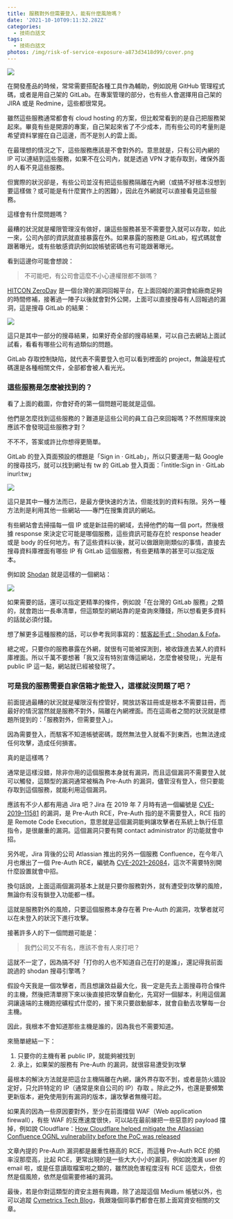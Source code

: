 ```yaml
---
title: 服務對外但需要登入，能有什麼風險嗎？
date: '2021-10-10T09:11:32.282Z'
categories:
  - 技術白話文
tags:
  - 技術白話文
photos: /img/risk-of-service-exposure-a873d3418d99/cover.png
---
```


![](/img/risk-of-service-exposure-a873d3418d99/0__9JN71UTxZ6xMbGB7.jpg)

在開發產品的時候，常常需要搭配各種工具作為輔助，例如說用 GitHub 管理程式碼，或者是用自己架的 GitLab。在專案管理的部分，也有些人會選擇用自己架的 JIRA 或是 Redmine，這些都很常見。

雖然這些服務通常都會有 cloud hosting 的方案，但比較常看到的是自己把服務架起來。畢竟有些是開源的專案，自己架起來省了不少成本，而有些公司的考量則是希望資料掌握在自己這邊，而不是別人的雲上面。

在最理想的情況之下，這些服務應該是不會對外的。意思就是，只有公司內網的 IP 可以連結到這些服務，如果不在公司內，就是透過 VPN 才能存取到，確保外面的人看不見這些服務。

但實際的狀況卻是，有些公司並沒有把這些服務隔離在內網（或搞不好根本沒想到要這樣做？或可能是有什麼實作上的困難），因此在外網就可以直接看見這些服務。

這樣會有什麼問題嗎？

最糟的狀況就是權限管理沒有做好，讓這些服務甚至不需要登入就可以存取，如此一來，公司內部的資訊就直接暴露在外。如果暴露的服務是 GitLab，程式碼就會跟著曝光，或有些敏感資訊例如說帳號密碼也有可能跟著曝光。

看到這邊你可能會想說：

> 不可能吧，有公司會這麼不小心連權限都不鎖嗎？

[HITCON ZeroDay](https://zeroday.hitcon.org/) 是一個台灣的漏洞回報平台，在上面回報的漏洞會給廠商足夠的時間修補，接著過一陣子以後就會對外公開，上面可以直接搜尋有人回報過的漏洞，這是搜尋 GitLab 的結果：

![](/img/risk-of-service-exposure-a873d3418d99/1__zFAXT1hVhaA8Z5M__tEVX__A.png)

這只是其中一部分的搜尋結果，如果好奇全部的搜尋結果，可以自己去網站上面試試看，看看有哪些公司有過類似的問題。

GitLab 存取控制缺陷，就代表不需要登入也可以看到裡面的 project，無論是程式碼還是各種相關文件，全部都會被人看光光。

### 這些服務是怎麼被找到的？

看了上面的截圖，你會好奇的第一個問題可能就是這個。

他們是怎麼找到這些服務的？難道是這些公司的員工自己來回報嗎？不然照理來說應該不會發現這些服務才對？

不不不，答案或許比你想得更簡單。

GitLab 的登入頁面預設的標題是「Sign in · GitLab」，所以只要運用一點 Google 的搜尋技巧，就可以找到網址有 tw 的 GitLab 登入頁面：「intitle:Sign in · GitLab inurl:tw」

![](/img/risk-of-service-exposure-a873d3418d99/1____5JHIE3yMUPTeac6p6fnvg.png)

這只是其中一種方法而已，是最方便快速的方法，但能找到的資料有限。另外一種方法則是利用其他一些網站——專門在搜集資訊的網站。

有些網站會去掃描每一個 IP 或是新註冊的網域，去掃他們的每一個 port，然後根據 response 來決定它可能是哪個服務，這些資訊可能存在於 response header 或是 body 的任何地方。有了這些資料以後，就可以做跟剛剛類似的事情，直接去搜尋資料庫裡面有哪些 IP 有 GitLab 這個服務，有些更精準的甚至可以指定版本。

例如說 [Shodan](https://www.shodan.io/) 就是這樣的一個網站：

![](/img/risk-of-service-exposure-a873d3418d99/1__aEe8Rv0y5b4P097dxk8fLQ.png)

如果需要的話，還可以指定更精準的條件，例如說「在台灣的 GitLab 服務」之類的，就會跑出一長串清單，但這類型的網站靠的是查詢來賺錢，所以想看更多資料的話就必須付錢。

想了解更多這種服務的話，可以參考我同事寫的：[駭客起手式 : Shodan & Fofa](https://tech-blog.cymetrics.io/posts/nick/shodan-fofa/)。

總之呢，只要你的服務暴露在外網，就很有可能被探測到，被收錄進去某人的資料庫裡面。所以千萬不要想著「我又沒有特別宣傳這網站，怎麼會被發現」，光是有 public IP 這一點，網站就已經被發現了。

### 可是我的服務需要自家信箱才能登入，這樣就沒問題了吧？

前面提過最糟的狀況就是權限沒有控管好，開放訪客註冊或是根本不需要註冊，而最好的情況當然就是服務不對外，隔離在內網裡面。而在這兩者之間的狀況就是標題所提到的：「服務對外，但需要登入」。

因為需要登入，而駭客不知道帳號密碼，既然無法登入就看不到東西，也無法達成任何攻擊，造成任何損害。

真的是這樣嗎？

通常是這樣沒錯，除非你用的這個服務本身就有漏洞，而且這個漏洞不需要登入就可以觸發，這類型的漏洞通常被稱為 Pre-Auth 的漏洞，儘管沒有登入，但只要能存取到這個服務，就能利用這個漏洞。

應該有不少人都有用過 Jira 吧？Jira 在 2019 年 7 月時有過一個編號是 [CVE-2019–11581](https://confluence.atlassian.com/jira/jira-security-advisory-2019-07-10-973486595.html) 的漏洞，是 Pre-Auth RCE，Pre-Auth 指的是不需要登入，RCE 指的是 Remote Code Execution，意思就是這個漏洞能夠讓攻擊者在系統上執行任意指令，是很嚴重的漏洞。這個漏洞只要有開 contact administrator 的功能就會中招。

另外呢，Jira 背後的公司 Atlassian 推出的另外一個服務 Confluence，在今年八月也爆出了一個 Pre-Auth RCE，編號為 [CVE-2021–26084](https://www.ithome.com.tw/news/146555)，這次不需要特別開什麼設置就會中招。

換句話說，上面這兩個漏洞基本上就是只要你服務對外，就有遭受到攻擊的風險，無論你有沒有鎖登入功能都一樣。

這就是服務對外的風險，只要這個服務本身存在著 Pre-Auth 的漏洞，攻擊者就可以在未登入的狀況下進行攻擊。

接著許多人的下一個問題可能是：

> 我們公司又不有名，應該不會有人來打吧？

這就不一定了，因為搞不好「打你的人也不知道自己在打的是誰」，還記得我前面說過的 shodan 搜尋引擎嗎？

假設今天我是一個攻擊者，而且想讓效益最大化，我一定是先去上面搜尋符合條件的主機，然後把清單撈下來以後直接把攻擊自動化，先寫好一個腳本，利用這個漏洞讓遠端的主機跑挖礦程式什麼的，接下來只要啟動腳本，就會自動去攻擊每一台主機。

因此，我根本不會知道那些主機是誰的，因為我也不需要知道。

來簡單總結一下：

1.  只要你的主機有著 public IP，就能夠被找到
2.  承上，如果架的服務有 Pre-Auth 的漏洞，就很容易遭受到攻擊

最根本的解決方法就是把這台主機隔離在內網，讓外界存取不到，或者是防火牆設定好，只允許特定的 IP（通常是來自公司的 IP）存取 。除此之外，也還是要頻繁更新版本，避免使用到有漏洞的版本，讓攻擊者無機可趁。

如果真的因為一些原因要對外，至少在前面擋個 WAF（Web application firewall），有些 WAF 的反應速度很快，可以站在最前線把一些惡意的 payload 擋掉，例如說 Cloudflare：[How Cloudflare helped mitigate the Atlassian Confluence OGNL vulnerability before the PoC was released](https://blog.cloudflare.com/how-cloudflare-helped-mitigate-the-atlassian-confluence-ognl-vulnerability-before-the-poc-was-released/)

文章內提的 Pre-Auth 漏洞都是嚴重性極高的 RCE，而這種 Pre-Auth RCE 的頻率沒那麼高，比起 RCE，更常出現的是一些大大小小的漏洞，例如說洩漏 user 的 email 啦，或是任意讀取檔案啦之類的，雖然說危害程度沒有 RCE 這麼大，但依然是個風險，依然是個需要修補的漏洞。

最後，若是你對這類型的資安主題有興趣，除了追蹤這個 Medium 帳號以外，也可以追蹤 [Cymetrics Tech Blog](https://tech-blog.cymetrics.io/)，我跟幾個同事們都會在那上面寫資安相關的文章。